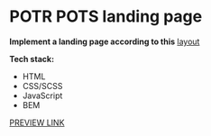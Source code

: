 # POTR POTS landing page

**Implement a landing page according to this** [layout](https://www.figma.com/file/50zgLU65Mcd3MisFHMfLfx/POTR-POTS_FE-students?node-id=1760%3A281)

**Tech stack:**
 - HTML
 - CSS/SCSS
 - JavaScript
 - BEM

[PREVIEW LINK](https://illia-kots.github.io/potr-pots_landing/)
